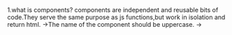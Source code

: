 1.what is components?
components are independent and reusable bits of code.They serve the same purpose as js functions,but work in isolation and return html.
->The name of the component should be uppercase.
->
